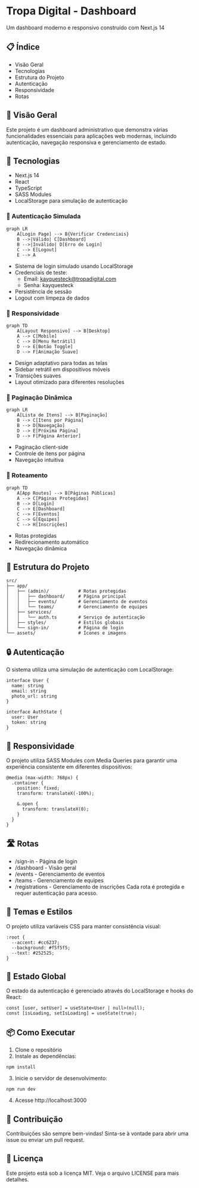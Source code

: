 # Tropa Digital - Dashboard

Um dashboard moderno e responsivo construído com Next.js 14

## 📋 Índice

- Visão Geral
- Tecnologias
- Estrutura do Projeto
- Autenticação
- Responsividade
- Rotas

## 🎯 Visão Geral

Este projeto é um dashboard administrativo que demonstra várias funcionalidades essenciais para aplicações web modernas, incluindo autenticação, navegação responsiva e gerenciamento de estado.

## 🚀 Tecnologias

- Next.js 14
- React
- TypeScript
- SASS Modules
- LocalStorage para simulação de autenticação

### 🔐 Autenticação Simulada

```
graph LR
    A[Login Page] --> B{Verificar Credenciais}
    B -->|Válido| C[Dashboard]
    B -->|Inválido| D[Erro de Login]
    C --> E[Logout]
    E --> A
```

- Sistema de login simulado usando LocalStorage
- Credenciais de teste:
  - Email: kayquesteck@tropadigital.com
  - Senha: kayquesteck
- Persistência de sessão
- Logout com limpeza de dados

### 📱 Responsividade

```
graph TD
    A[Layout Responsivo] --> B[Desktop]
    A --> C[Mobile]
    C --> D[Menu Retrátil]
    D --> E[Botão Toggle]
    D --> F[Animação Suave]
```

- Design adaptativo para todas as telas
- Sidebar retrátil em dispositivos móveis
- Transições suaves
- Layout otimizado para diferentes resoluções

### 📄 Paginação Dinâmica

```
graph LR
    A[Lista de Itens] --> B[Paginação]
    B --> C[Itens por Página]
    B --> D[Navegação]
    D --> E[Próxima Página]
    D --> F[Página Anterior]
```

- Paginação client-side
- Controle de itens por página
- Navegação intuitiva

### 🔄 Roteamento

```mermaid
graph TD
    A[App Routes] --> B[Páginas Públicas]
    A --> C[Páginas Protegidas]
    B --> D[Login]
    C --> E[Dashboard]
    C --> F[Eventos]
    C --> G[Equipes]
    C --> H[Inscrições]
```

- Rotas protegidas
- Redirecionamento automático
- Navegação dinâmica

## 📁 Estrutura do Projeto

```
src/
├── app/
│   ├── (admin)/           # Rotas protegidas
│   │   ├── dashboard/     # Página principal
│   │   ├── events/        # Gerenciamento de eventos
│   │   └── teams/         # Gerenciamento de equipes
│   ├── services/
│   │   └── auth.ts        # Serviço de autenticação
│   ├── styles/            # Estilos globais
│   └── sign-in/           # Página de login
└── assets/                # Ícones e imagens
```

## 🔒 Autenticação

O sistema utiliza uma simulação de autenticação com LocalStorage:

```
interface User {
  name: string
  email: string
  photo_url: string
}

interface AuthState {
  user: User
  token: string
}
```

## 📱 Responsividade

O projeto utiliza SASS Modules com Media Queries para garantir uma experiência consistente em diferentes dispositivos:

```
@media (max-width: 768px) {
  .container {
    position: fixed;
    transform: translateX(-100%);
    
    &.open {
      transform: translateX(0);
    }
  }
}
```

## 🛣️ Rotas

- /sign-in - Página de login
- /dashboard - Visão geral
- /events - Gerenciamento de eventos
- /teams - Gerenciamento de equipes
- /registrations - Gerenciamento de inscrições
  Cada rota é protegida e requer autenticação para acesso.

## 🎨 Temas e Estilos

O projeto utiliza variáveis CSS para manter consistência visual:

```
:root {
  --accent: #cc6237;
  --background: #f5f5f5;
  --text: #252525;
}
```

## 🔄 Estado Global

O estado da autenticação é gerenciado através do LocalStorage e hooks do React:

```
const [user, setUser] = useState<User | null>(null);
const [isLoading, setIsLoading] = useState(true);
```

## 📦 Como Executar

1. Clone o repositório
2. Instale as dependências:

```
npm install
```

3. Inicie o servidor de desenvolvimento:

```
npm run dev
```

4. Acesse http://localhost:3000

## 🤝 Contribuição

Contribuições são sempre bem-vindas! Sinta-se à vontade para abrir uma issue ou enviar um pull request.

## 📝 Licença

Este projeto está sob a licença MIT. Veja o arquivo LICENSE para mais detalhes.
